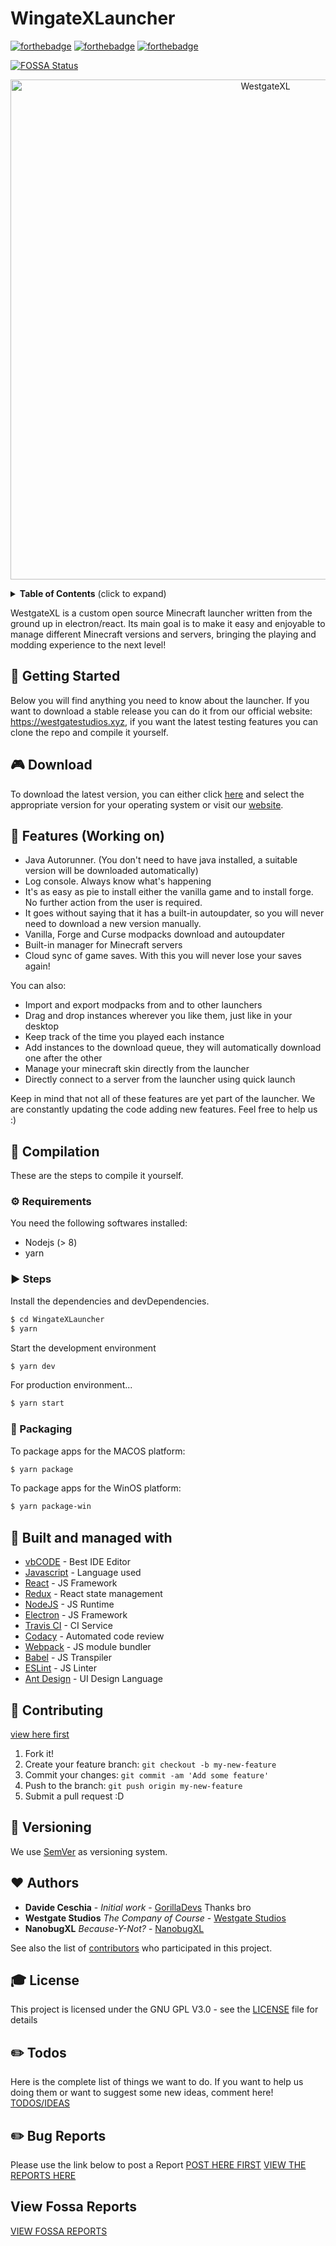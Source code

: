 # WingateXLauncher

[![forthebadge](https://forthebadge.com/images/badges/built-with-love.svg)](https://forthebadge.com) [![forthebadge](https://forthebadge.com/images/badges/contains-cat-gifs.svg)](https://forthebadge.com) [![forthebadge](https://forthebadge.com/images/badges/made-with-javascript.svg)](https://forthebadge.com)

[![FOSSA Status](https://app.fossa.com/api/projects/git%2Bgithub.com%2FNanobugXL%2FWingateXLauncher.svg?type=large)](https://app.fossa.com/projects/git%2Bgithub.com%2FNanobugXL%2FWingateXLauncher?ref=badge_large)

<p align="center">
    <img width="800" height="auto" src="https://i.imgur.com/P6tCDlc.png" alt="WestgateXL" />
</p>

<details>
 <summary><strong>Table of Contents</strong> (click to expand)</summary>

- [Getting Started](#-getting-started)
- [Features](#️-features-working-on)
- [Compilation](#️-compilation)
- [Compilation Requirements](#-requirements)
- [Compilation Steps](#-steps)
- [Packaging](#-packaging)
- [Built and Managed with](#️-built-and-managed-with)
- [Contributing](#-contributing)
- [Versioning](#-versioning)
- [Authors](#-authors)
- [License](#-license)
- [Todos](#-todos)
  </details>


WestgateXL is a custom open source Minecraft launcher written from the ground up in electron/react. Its main goal is to make it easy and enjoyable to manage different Minecraft versions and servers, bringing the playing and modding experience to the next level!

## 🚀 Getting Started

Below you will find anything you need to know about the launcher. If you want to download a stable release you can do it from our official website: https://westgatestudios.xyz, if you want the latest testing features you can clone the repo and compile it yourself.

## 🎮 Download

To download the latest version, you can either click [here](https://github.com/NanobugXL/WingateXLauncher/releases) and select the appropriate version for your operating system or visit our [website](https://westgatestudios.xyz).

## 🎨 Features (Working on)

- Java Autorunner. (You don't need to have java installed, a suitable version will be downloaded automatically)
- Log console. Always know what's happening
- It's as easy as pie to install either the vanilla game and to install forge. No further action from the user is required.
- It goes without saying that it has a built-in autoupdater, so you will never need to download a new version manually.
- Vanilla, Forge and Curse modpacks download and autoupdater
- Built-in manager for Minecraft servers
- Cloud sync of game saves. With this you will never lose your saves again!

You can also:

- Import and export modpacks from and to other launchers
- Drag and drop instances wherever you like them, just like in your desktop
- Keep track of the time you played each instance
- Add instances to the download queue, they will automatically download one after the other
- Manage your minecraft skin directly from the launcher
- Directly connect to a server from the launcher using quick launch

Keep in mind that not all of these features are yet part of the launcher. We are constantly updating the code adding new features. Feel free to help us :)

## 💾 Compilation

These are the steps to compile it yourself.

### ⚙️ Requirements

You need the following softwares installed:

- Nodejs (> 8)
- yarn

### ▶️ Steps

Install the dependencies and devDependencies.

```sh
$ cd WingateXLauncher
$ yarn
```

Start the development environment

```sh
$ yarn dev
```

For production environment...

```sh
$ yarn start
```

### 🚚 Packaging

To package apps for the MACOS platform:

```sh
$ yarn package
```

To package apps for the WinOS platform:

```sh
$ yarn package-win
```

## 🚀 Built and managed with

- [vbCODE](https://code.visualstudio.com/) - Best IDE Editor
- [Javascript](https://developer.mozilla.org/bm/docs/Web/JavaScript) - Language used
- [React](https://reactjs.org/) - JS Framework
- [Redux](https://redux.js.org/) - React state management
- [NodeJS](https://nodejs.org/en/) - JS Runtime
- [Electron](https://electronjs.org/) - JS Framework
- [Travis CI](https://travis-ci.org/) - CI Service
- [Codacy](https://www.codacy.com/) - Automated code review
- [Webpack](https://webpack.js.org/) - JS module bundler
- [Babel](https://babeljs.io/) - JS Transpiler
- [ESLint](https://eslint.org/) - JS Linter
- [Ant Design](https://ant.design/) - UI Design Language

## 🎁 Contributing
[view here first](#WingateXLauncher/blob/master/Contributing.md)
1. Fork it!
2. Create your feature branch: `git checkout -b my-new-feature`
3. Commit your changes: `git commit -am 'Add some feature'`
4. Push to the branch: `git push origin my-new-feature`
5. Submit a pull request :D

## 📜 Versioning

We use [SemVer](http://semver.org) as versioning system.

## ❤️ Authors

- **Davide Ceschia** - _Initial work_ - [GorillaDevs](https://github.com/gorilla-devs) Thanks bro
- **Westgate Studios** _The Company of Course_ - [Westgate Studios](https://github.com/WestgateStudios)
- **NanobugXL** _Because-Y-Not?_ - [NanobugXL](https://github.com/nanobugxl)

See also the list of [contributors](https://github.com/NanobugXL/WingateXLauncher/contributors) who participated in this project.

## 🎓 License

This project is licensed under the GNU GPL V3.0 - see the [LICENSE](LICENSE) file for details

## ✏️ Todos

Here is the complete list of things we want to do. If you want to help us doing them or want to suggest some new ideas, comment here!
[TODOS/IDEAS](https://github.com/users/NanobugXL/projects/1#column-5040297)

## ✏️ Bug Reports

Please use the link below to post a Report
[POST HERE FIRST](https://github.com/NanobugXL/WingateXLauncher/issues/new/choose)
[VIEW THE REPORTS HERE](https://github.com/users/NanobugXL/projects/1#column-5039882)

## View Fossa Reports

[VIEW FOSSA REPORTS](https://app.fossa.com/projects/git%2Bgithub.com%2FNanobugXL%2FWingateXLauncher/history/builds)
